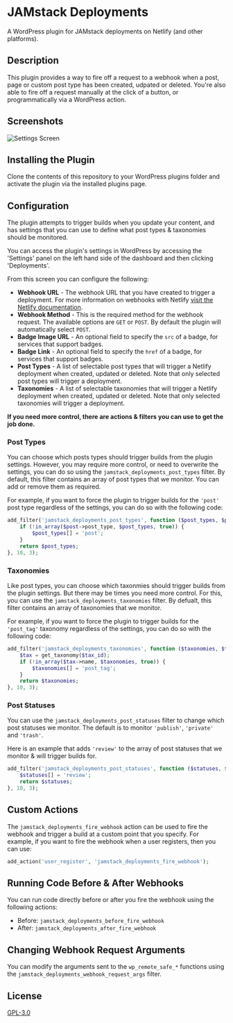 # JAMstack Deployments

A WordPress plugin for JAMstack deployments on Netlify (and other platforms).

## Description

This plugin provides a way to fire off a request to a webhook when a post, page or custom post type has been created, udpated or deleted. You're also able to fire off a request manually at the click of a button, or programmatically via a WordPress action.

## Screenshots

![Settings Screen](.wordpress-org/screenshot-1.png)

## Installing the Plugin

Clone the contents of this repository to your WordPress plugins folder and activate the plugin via the installed plugins page.

## Configuration

The plugin attempts to trigger builds when you update your content, and has settings that you can use to define what post types & taxonomies should be monitored.

You can access the plugin's settings in WordPress by accessing the 'Settings' panel on the left hand side of the dashboard and then clicking 'Deployments'.

From this screen you can configure the following:

- **Webhook URL** - The webhook URL that you have created to trigger a deployment. For more information on webhooks with Netlify [visit the Netlify documentation](https://www.netlify.com/docs/webhooks/).
- **Webhook Method** - This is the required method for the webhook request. The available options are `GET` or `POST`. By default the plugin will automatically select `POST`.
- **Badge Image URL** - An optional field to specify the `src` of a badge, for services that support badges.
- **Badge Link** - An optional field to specify the `href` of a badge, for services that support badges.
- **Post Types** - A list of selectable post types that will trigger a Netlify deployment when created, updated or deleted. Note that only selected post types will trigger a deployment.
- **Taxonomies** - A list of selectable taxonomies that will trigger a Netlify deployment when created, updated or deleted. Note that only selected taxonomies will trigger a deployment.

**If you need more control, there are actions & filters you can use to get the job done.**

### Post Types

You can choose which posts types should trigger builds from the plugin settings. However, you may require more control, or need to overwrite the settings, you can do so using the `jamstack_deployments_post_types` filter. By default, this filter contains an array of post types that we monitor. You can add or remove them as required.

For example, if you want to force the plugin to trigger builds for the `'post'` post type regardless of the settings, you can do so with the following code:

```php
add_filter('jamstack_deployments_post_types', function ($post_types, $post_id, $post) {
    if (!in_array($post->post_type, $post_types, true)) {
        $post_types[] = 'post';
    }
    return $post_types;
}, 10, 3);
```

### Taxonomies

Like post types, you can choose which taxonmies should trigger builds from the plugin settings. But there may be times you need more control. For this, you can use the `jamstack_deployments_taxonomies` filter. By defualt, this filter contains an array of taxonomies that we monitor.

For example, if you want to force the plugin to trigger builds for the `'post_tag'` taxonomy regardless of the settings, you can do so with the following code:

```php
add_filter('jamstack_deployments_taxonomies', function ($taxonomies, $term_id, $tax_id) {
    $tax = get_taxonomy($tax_id);
    if (!in_array($tax->name, $taxonomies, true)) {
        $taxonomies[] = 'post_tag';
    }
    return $taxonomies;
}, 10, 3);
```

### Post Statuses

You can use the `jamstack_deployments_post_statuses` filter to change which post statuses we monitor. The default is to monitor `'publish'`, `'private'` and `'trash'`.

Here is an example that adds `'review'` to the array of post statuses that we monitor & will trigger builds for.

```php
add_filter('jamstack_deployments_post_statuses', function ($statuses, $post_id, $post) {
    $statuses[] = 'review';
    return $statuses;
}, 10, 3);
```

## Custom Actions

The `jamstack_deployments_fire_webhook` action can be used to fire the webhook and trigger a build at a custom point that you specify. For example, if you want to fire the webhook when a user registers, then you can use:

```php
add_action('user_register', 'jamstack_deployments_fire_webhook');
```

## Running Code Before & After Webhooks

You can run code directly before or after you fire the webhook using the following actions:

* Before: `jamstack_deployments_before_fire_webhook`
* After: `jamstack_deployments_after_fire_webhook`

## Changing Webhook Request Arguments

You can modify the arguments sent to the `wp_remote_safe_*` functions using the `jamstack_deployments_webhook_request_args` filter.

## License
[GPL-3.0](LICENSE.md)
